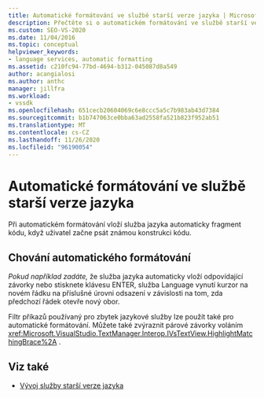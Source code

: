 ```yaml
---
title: Automatické formátování ve službě starší verze jazyka | Microsoft Docs
description: Přečtěte si o automatickém formátování ve službě starší verze jazyka, která automaticky vloží fragment kódu, když začnete psát známou konstrukci kódu.
ms.custom: SEO-VS-2020
ms.date: 11/04/2016
ms.topic: conceptual
helpviewer_keywords:
- language services, automatic formatting
ms.assetid: c210fc94-77bd-4694-b312-045087d8a549
author: acangialosi
ms.author: anthc
manager: jillfra
ms.workload:
- vssdk
ms.openlocfilehash: 651cecb20604069c6e8ccc5a5c7b983ab43d7384
ms.sourcegitcommit: b1b747063ce0bba63ad2558fa521b823f952ab51
ms.translationtype: MT
ms.contentlocale: cs-CZ
ms.lasthandoff: 11/26/2020
ms.locfileid: "96190054"
---
```

# <a name="automatic-formatting-in-a-legacy-language-service"></a>Automatické formátování ve službě starší verze jazyka
Při automatickém formátování vloží služba jazyka automaticky fragment kódu, když uživatel začne psát známou konstrukci kódu.

## <a name="automatic-formatting-behavior"></a>Chování automatického formátování
 *Pokud například zadáte,* že služba jazyka automaticky vloží odpovídající závorky nebo stisknete klávesu ENTER, služba Language vynutí kurzor na novém řádku na příslušné úrovni odsazení v závislosti na tom, zda předchozí řádek otevře nový obor.

 Filtr příkazů používaný pro zbytek jazykové služby lze použít také pro automatické formátování. Můžete také zvýraznit párové závorky voláním <xref:Microsoft.VisualStudio.TextManager.Interop.IVsTextView.HighlightMatchingBrace%2A> .

## <a name="see-also"></a>Viz také
- [Vývoj služby starší verze jazyka](../../extensibility/internals/developing-a-legacy-language-service.md)
